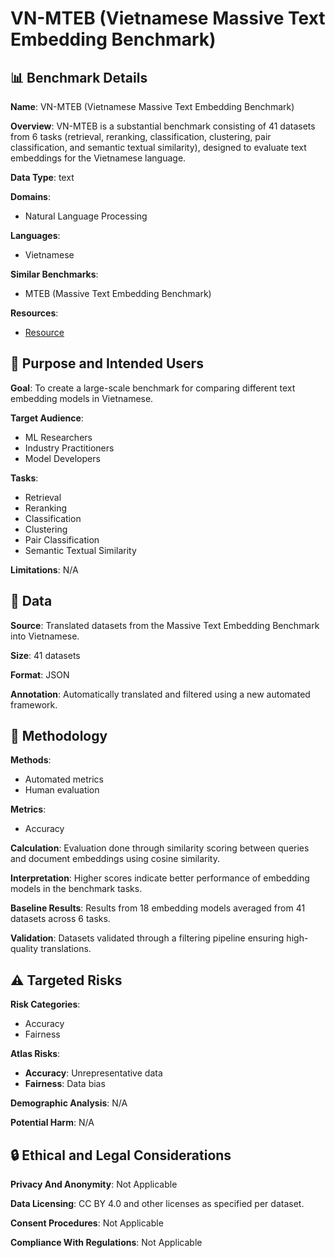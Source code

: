 # VN-MTEB (Vietnamese Massive Text Embedding Benchmark)

## 📊 Benchmark Details

**Name**: VN-MTEB (Vietnamese Massive Text Embedding Benchmark)

**Overview**: VN-MTEB is a substantial benchmark consisting of 41 datasets from 6 tasks (retrieval, reranking, classification, clustering, pair classification, and semantic textual similarity), designed to evaluate text embeddings for the Vietnamese language.

**Data Type**: text

**Domains**:
- Natural Language Processing

**Languages**:
- Vietnamese

**Similar Benchmarks**:
- MTEB (Massive Text Embedding Benchmark)

**Resources**:
- [Resource](https://huggingface.co/datasets/mteb)

## 🎯 Purpose and Intended Users

**Goal**: To create a large-scale benchmark for comparing different text embedding models in Vietnamese.

**Target Audience**:
- ML Researchers
- Industry Practitioners
- Model Developers

**Tasks**:
- Retrieval
- Reranking
- Classification
- Clustering
- Pair Classification
- Semantic Textual Similarity

**Limitations**: N/A

## 💾 Data

**Source**: Translated datasets from the Massive Text Embedding Benchmark into Vietnamese.

**Size**: 41 datasets

**Format**: JSON

**Annotation**: Automatically translated and filtered using a new automated framework.

## 🔬 Methodology

**Methods**:
- Automated metrics
- Human evaluation

**Metrics**:
- Accuracy

**Calculation**: Evaluation done through similarity scoring between queries and document embeddings using cosine similarity.

**Interpretation**: Higher scores indicate better performance of embedding models in the benchmark tasks.

**Baseline Results**: Results from 18 embedding models averaged from 41 datasets across 6 tasks.

**Validation**: Datasets validated through a filtering pipeline ensuring high-quality translations.

## ⚠️ Targeted Risks

**Risk Categories**:
- Accuracy
- Fairness

**Atlas Risks**:
- **Accuracy**: Unrepresentative data
- **Fairness**: Data bias

**Demographic Analysis**: N/A

**Potential Harm**: N/A

## 🔒 Ethical and Legal Considerations

**Privacy And Anonymity**: Not Applicable

**Data Licensing**: CC BY 4.0 and other licenses as specified per dataset.

**Consent Procedures**: Not Applicable

**Compliance With Regulations**: Not Applicable
